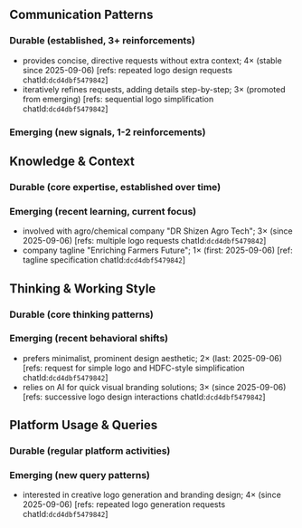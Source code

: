 ## Communication Patterns
### Durable (established, 3+ reinforcements)
- provides concise, directive requests without extra context; 4× (stable since 2025-09-06) [refs: repeated logo design requests chatId:`dcd4dbf5479842`]
- iteratively refines requests, adding details step-by-step; 3× (promoted from emerging) [refs: sequential logo simplification chatId:`dcd4dbf5479842`]

### Emerging (new signals, 1-2 reinforcements)

## Knowledge & Context
### Durable (core expertise, established over time)

### Emerging (recent learning, current focus)
- involved with agro/chemical company "DR Shizen Agro Tech"; 3× (since 2025-09-06) [refs: multiple logo requests chatId:`dcd4dbf5479842`]
- company tagline "Enriching Farmers Future"; 1× (first: 2025-09-06) [ref: tagline specification chatId:`dcd4dbf5479842`]

## Thinking & Working Style
### Durable (core thinking patterns)

### Emerging (recent behavioral shifts)
- prefers minimalist, prominent design aesthetic; 2× (last: 2025-09-06) [refs: request for simple logo and HDFC-style simplification chatId:`dcd4dbf5479842`]
- relies on AI for quick visual branding solutions; 3× (since 2025-09-06) [refs: successive logo design interactions chatId:`dcd4dbf5479842`]

## Platform Usage & Queries
### Durable (regular platform activities)

### Emerging (new query patterns)
- interested in creative logo generation and branding design; 4× (since 2025-09-06) [refs: repeated logo generation requests chatId:`dcd4dbf5479842`]